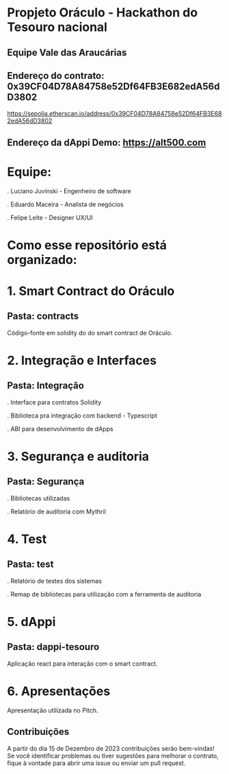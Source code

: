 # Propjeto Oráculo - Hackathon do Tesouro nacional
## Equipe Vale das Araucárias

## Endereço do contrato: 0x39CF04D78A84758e52Df64FB3E682edA56dD3802
https://sepolia.etherscan.io/address/0x39CF04D78A84758e52Df64FB3E682edA56dD3802

## Endereço da dAppi Demo: https://alt500.com

# Equipe:
. Luciano Juvinski - Engenheiro de software

. Eduardo Maceira - Analista de negócios 

. Felipe Leite - Designer UX/UI


# Como esse repositório está organizado:

# 1. Smart Contract do Oráculo 

## Pasta: contracts

Código-fonte em solidity do do smart contract de Oráculo.

# 2. Integração e Interfaces

## Pasta: Integração 

. Interface para contratos Solidity

. Biblioteca pra integração com backend - Typescript

. ABI para desenvolvimento de dApps

# 3. Segurança e auditoria
## Pasta: Segurança

. Bibliotecas utilizadas

. Relatório de auditoria com Mythril

# 4. Test

## Pasta: test

. Relatório de testes dos sistemas

. Remap de bibliotecas para utilização com a ferramenta de auditoria

# 5. dAppi

## Pasta: dappi-tesouro

Aplicação react para interação com o smart contract.

# 6. Apresentações

Apresentação utilizada no Pitch.




## Contribuições
A partir do dia 15 de Dezembro de 2023 contribuições serão bem-vindas! Se você identificar problemas ou tiver sugestões para melhorar o contrato, fique à vontade para abrir uma issue ou enviar um pull request.
